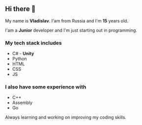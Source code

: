 ## Hi there 👋

My name is **Vladislav**. I'am from Russia and I'm **15** years old.

I'am a **Junior** developer and I'm just starting out in programming.  

### My tech stack includes
- C# - **Unity**
- Python
- HTML
- CSS
- JS

### I also have some experience with
- C++
- Assembly
- Go

Always learning and working on improving my coding skills.